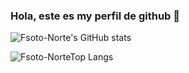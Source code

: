 ### Hola, este es my perfil de github 👋

![Fsoto-Norte's GitHub stats](https://github-readme-stats.vercel.app/api?username=Fsoto-Norte&show_icons=true&theme=transparent)

![Fsoto-NorteTop Langs](https://github-readme-stats.vercel.app/api/top-langs/?username=Fsoto-Norte&show_icons=true&theme=transparent)

